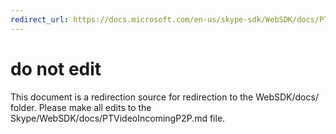 ```yaml
---
redirect_url: https://docs.microsoft.com/en-us/skype-sdk/WebSDK/docs/PTVideoIncomingP2P
---
```

# do not edit
This document is a redirection source for redirection to the WebSDK/docs/ folder. Please make all edits to the Skype/WebSDK/docs/PTVideoIncomingP2P.md file.

